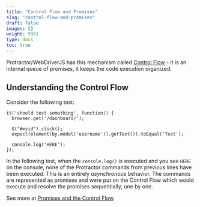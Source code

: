 ```yaml
---
title: "Control Flow and Promises"
slug: "control-flow-and-promises"
draft: false
images: []
weight: 9981
type: docs
toc: true
---
```


Protractor/WebDriverJS has this mechanism called [Control Flow](http://www.protractortest.org/#/control-flow) - it is an internal queue of promises, it keeps the code execution organized.  

## Understanding the Control Flow
Consider the following test:

    it('should test something', function() {
      browser.get('/dashboard/');

      $("#myid").click();
      expect(element(by.model('username')).getText()).toEqual('Test');

      console.log("HERE");
    });

In the following test, when the `console.log()` is executed and you see `HERE` on the console, none of the Protractor commands from previous lines have been executed. This is an entirely *asynchronous* behavior. The commands are represented as promises and were put on the Control Flow which would execute and resolve the promises sequentially, one by one.

See more at [Promises and the Control Flow][1].


  [1]: http://www.protractortest.org/#/control-flow

